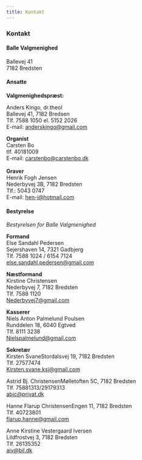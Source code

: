 ```yaml
---
title: Kontakt
---
```

### Kontakt

#### Balle Valgmenighed

Ballevej 41\
7182 Bredsten

#### Ansatte

**Valgmenighedspræst:**

Anders Kingo, dr.theol\
Ballevej 41, 7182 Bredsen\
Tlf. 7588 1050 el. 5152 2026\
E-mail: anderskingo@gmail.com

**Organist**\
Carsten Bo\
tlf. 40181009\
E-mail: carstenbo@carstenbo.dk\
\
**Graver**\
Henrik Fogh Jensen\
Nederbyvej 3B, 7182 Bredsten\
Tlf.: 5043 0747\
E-mail: hen-j@hotmail.com

#### Bestyrelse

*Bestyrelsen for Balle Valgmenighed*

**Formand**\
Else Sandahl Pedersen\
Sejershaven 14, 7321 Gadbjerg\
Tlf. 7588 1024 / 6154 7124\
else.sandahl.pedersen@gmail.com

**Næstformand**\
Kirstine Christensen\
Nederbyvej 7, 7182 Bredsten\
Tlf. 7588 1120\
Nederbyvej7@gmail.com

**Kasserer**\
Niels Anton Palmelund Poulsen\
Runddelen 18, 6040 Egtved\
Tlf. 8111 3238\
Nielspalmelund@gmail.com

**Sekretær**\
Kirsten SvaneStordalsvej 19, 7182 Bredsten\
Tlf. 27577474\
Kirsten.svane.ksj@gmail.com

Astrid Bj. ChristensenMølletoften 5C, 7182 Bredsten\
Tlf. 75881313/29179313\
abjc@privat.dk

Hanne Flarup ChristensenEngen 11, 7182 Bredsten\
Tlf. 40723801\
flarup.hanne@gmail.com 

Anne Kirstine Vestergaard Iversen\
Lildfrostvej 3, 7182 Bredsten\
Tlf. 26135352\
aiv@bil.dk